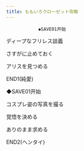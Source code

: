 ```yaml
---
title: ももいろクローゼット攻略
---
```


                ◆SAVE01开始

ディープなフリレス談義

さすがに止めておく

アリスを見つめる



END1(純愛)



◆SAVE01开始

コスプレ姿の写真を撮る

覚悟を決める

ありのまま求める



END2(ヘンタイ)


              
